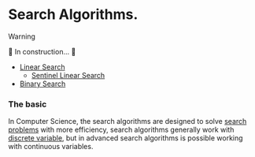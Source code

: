 # Search Algorithms.

> [!WARNING]
> 🚧  In construction...  🚧


- [Linear Search](/search/01.%20linear_search)
    - [Sentinel Linear Search](/search/01.%20linear_search/01.1.%20sentinel_linear_search)
- [Binary Search](/search/02.%20binary_search)

### The basic
In Computer Science, the search algorithms are designed to solve [search problems](https://en.wikipedia.org/wiki/Search_problem) with more efficiency, search algorithms generally work with [discrete variable](https://en.wikipedia.org/wiki/Continuous_or_discrete_variable), but in advanced search algorithms is possible working with continuous variables.
